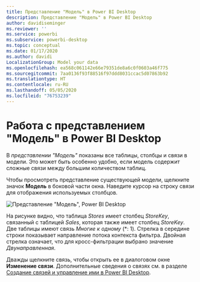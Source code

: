 ```yaml
---
title: Представление "Модель" в Power BI Desktop
description: Представление "Модель" в Power BI Desktop
author: davidiseminger
ms.reviewer: ''
ms.service: powerbi
ms.subservice: powerbi-desktop
ms.topic: conceptual
ms.date: 01/17/2020
ms.author: davidi
LocalizationGroup: Model your data
ms.openlocfilehash: ea568c061142e66e79351de8a6c0f0603a46f775
ms.sourcegitcommit: 7aa0136f93f88516f97ddd8031ccac5d07863b92
ms.translationtype: HT
ms.contentlocale: ru-RU
ms.lasthandoff: 05/05/2020
ms.locfileid: "76753239"
---
```

# <a name="work-with-model-view-in-power-bi-desktop"></a>Работа с представлением "Модель" в Power BI Desktop

В *представлении "Модель"* показаны все таблицы, столбцы и связи в модели. Это может быть особенно удобно, если модель содержит сложные связи между большим количеством таблиц.

Чтобы просмотреть представление существующей модели, щелкните значок **Модель** в боковой части окна. Наведите курсор на строку связи для отображения используемых столбцов.

![Представление "Модель", Power BI Desktop](media/desktop-relationship-view/model-view-full-screen.png)

На рисунке видно, что таблица *Stores* имеет столбец *StoreKey*, связанный с таблицей *Sales*, которая также имеет столбец *StoreKey*. Две таблицы имеют связь *Многие к одному* (\*: 1). Стрелка в середине строки показывает направление потока контекста фильтра. Двойная стрелка означает, что для кросс-фильтрации выбрано значение *Двунаправленная*.

Дважды щелкните связь, чтобы открыть ее в диалоговом окне **Изменение связи**. Дополнительные сведения о связях см. в разделе [Создание связей и управление ими в Power BI Desktop](desktop-create-and-manage-relationships.md).
